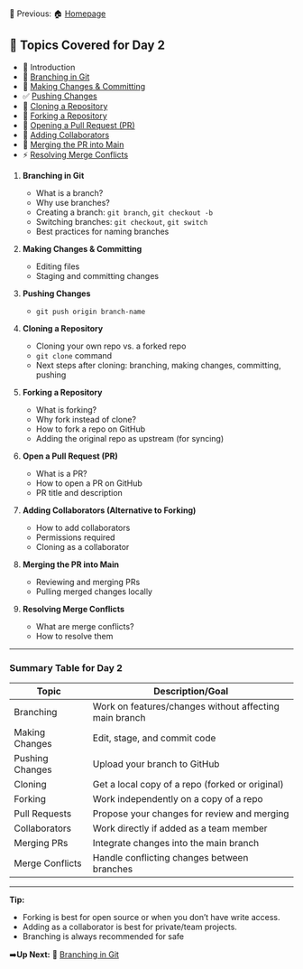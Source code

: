 📌 Previous: 🏠 [Homepage](../README.md)

## 🤝 Topics Covered for Day 2
- 🚀 Introduction
- 🌿 [Branching in Git](./2-2-branching.md)
- 📝 [Making Changes & Committing](./2-3-making-changes.md)
- ✅ [Pushing Changes](./2-4-pushing-changes.md)
- 🔄 [Cloning a Repository](./2-5-cloning.md)
- 🍴 [Forking a Repository](./2-6-forking.md)
- 🔁 [Opening a Pull Request (PR)](./2-7-pull-requests.md)
- 👥 [Adding Collaborators](./2-8-collaborators.md)
- 🔀 [Merging the PR into Main](./2-9-merging.md)
- ⚡ [Resolving Merge Conflicts](./2-10-merge-conflicts.md)


1. **Branching in Git**
   - What is a branch?
   - Why use branches?
   - Creating a branch: `git branch`, `git checkout -b`
   - Switching branches: `git checkout`, `git switch`
   - Best practices for naming branches

2. **Making Changes & Committing**
   - Editing files
   - Staging and committing changes

3. **Pushing Changes**
   - `git push origin branch-name`

4. **Cloning a Repository**
   - Cloning your own repo vs. a forked repo
   - `git clone` command
   - Next steps after cloning: branching, making changes, committing, pushing

5. **Forking a Repository**
   - What is forking?
   - Why fork instead of clone?
   - How to fork a repo on GitHub
   - Adding the original repo as upstream (for syncing)

6. **Open a Pull Request (PR)**
   - What is a PR?
   - How to open a PR on GitHub
   - PR title and description

7. **Adding Collaborators (Alternative to Forking)**
   - How to add collaborators
   - Permissions required
   - Cloning as a collaborator

8. **Merging the PR into Main**
   - Reviewing and merging PRs
   - Pulling merged changes locally

9. **Resolving Merge Conflicts**
   - What are merge conflicts?
   - How to resolve them

---

### Summary Table for Day 2

| Topic                | Description/Goal                                              |
|----------------------|--------------------------------------------------------------|
| Branching            | Work on features/changes without affecting main branch        |
| Making Changes       | Edit, stage, and commit code                                 |
| Pushing Changes      | Upload your branch to GitHub                                 |
| Cloning              | Get a local copy of a repo (forked or original)              |
| Forking              | Work independently on a copy of a repo                       |
| Pull Requests        | Propose your changes for review and merging                   |
| Collaborators        | Work directly if added as a team member                      |
| Merging PRs          | Integrate changes into the main branch                       |
| Merge Conflicts      | Handle conflicting changes between branches                   |

---

**Tip:**  
- Forking is best for open source or when you don’t have write access.
- Adding as a collaborator is best for private/team projects.
- Branching is always recommended for safe


➡️**Up Next:** 🌿 [Branching in Git](./2-2-branching.md)